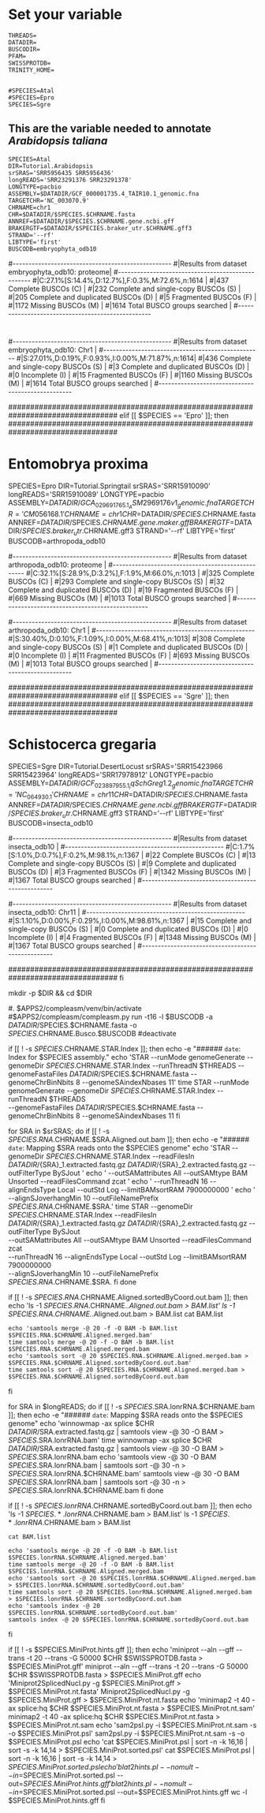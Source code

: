# Set your variable
```
THREADS=
DATADIR=
BUSCODIR=
PFAM=
SWISSPROTDB=
TRINITY_HOME=


#SPECIES=Atal
#SPECIES=Epro
SPECIES=Sgre
```

## This are the variable needed to annotate *Arabidopsis taliana*
```
SPECIES=Atal
DIR=Tutorial.Arabidopsis
srSRAS='SRR5956435 SRR5956436'
longREADS='SRR23291376 SRR23291378'
LONGTYPE=pacbio
ASSEMBLY=$DATADIR/GCF_000001735.4_TAIR10.1_genomic.fna
TARGETCHR='NC_003070.9'
CHRNAME=chr1
CHR=$DATADIR/$SPECIES.$CHRNAME.fasta
ANNREF=$DATADIR/$SPECIES.$CHRNAME.gene.ncbi.gff
BRAKERGTF=$DATADIR/$SPECIES.braker_utr.$CHRNAME.gff3
STRAND='--rf'
LIBTYPE='first'
BUSCODB=embryophyta_odb10
```

#--------------------------------------------------
#|Results from dataset embryophyta_odb10: proteome|
#--------------------------------------------------
#|C:27.1%[S:14.4%,D:12.7%],F:0.3%,M:72.6%,n:1614  |
#|437   Complete BUSCOs (C)                       |
#|232   Complete and single-copy BUSCOs (S)       |
#|205   Complete and duplicated BUSCOs (D)        |
#|5     Fragmented BUSCOs (F)                     |
#|1172  Missing BUSCOs (M)                        |
#|1614  Total BUSCO groups searched               |
#--------------------------------------------------
#
#--------------------------------------------------
#|Results from dataset embryophyta_odb10: Chr1    |
#--------------------------------------------------
#|S:27.01%,D:0.19%,F:0.93%,I:0.00%,M:71.87%,n:1614|
#|436   Complete and single-copy BUSCOs (S)       |
#|3     Complete and duplicated BUSCOs (D)        |
#|0     Incomplete (I)                            |
#|15    Fragmented BUSCOs (F)                     |
#|1160   Missing BUSCOs (M)                       |
#|1614  Total BUSCO groups searched               |
#--------------------------------------------------

#################################################################################
elif [[ $SPECIES == 'Epro' ]]; then
#################################################################################
# Entomobrya proxima
SPECIES=Epro
DIR=Tutorial.Springtail
srSRAS='SRR15910090'
longREADS='SRR15910089'
LONGTYPE=pacbio
ASSEMBLY=$DATADIR/GCA_029691765.1_ASM2969176v1_genomic.fna
TARGETCHR='CM056168.1'
CHRNAME=chr1
CHR=$DATADIR/$SPECIES.$CHRNAME.fasta
ANNREF=$DATADIR/$SPECIES.$CHRNAME.gene.maker.gff
BRAKERGTF=$DATADIR/$SPECIES.braker_utr.$CHRNAME.gff3
STRAND='--rf'
LIBTYPE='first'
BUSCODB=arthropoda_odb10

#--------------------------------------------------
#|Results from dataset arthropoda_odb10: proteome |
#--------------------------------------------------
#|C:32.1%[S:28.9%,D:3.2%],F:1.9%,M:66.0%,n:1013   |
#|325   Complete BUSCOs (C)                       |
#|293   Complete and single-copy BUSCOs (S)       |
#|32    Complete and duplicated BUSCOs (D)        |
#|19    Fragmented BUSCOs (F)                     |
#|669   Missing BUSCOs (M)                        |
#|1013  Total BUSCO groups searched               |
#--------------------------------------------------

#--------------------------------------------------
#|Results from dataset arthropoda_odb10: Chr1     |
#--------------------------------------------------
#|S:30.40%,D:0.10%,F:1.09%,I:0.00%,M:68.41%,n:1013|
#|308   Complete and single-copy BUSCOs (S)       |
#|1     Complete and duplicated BUSCOs (D)        |
#|0     Incomplete (I)                            |
#|11    Fragmented BUSCOs (F)                     |
#|693   Missing BUSCOs (M)                        |
#|1013  Total BUSCO groups searched               |
#--------------------------------------------------

#################################################################################
elif [[ $SPECIES == 'Sgre' ]]; then
#################################################################################
# Schistocerca gregaria
SPECIES=Sgre
DIR=Tutorial.DesertLocust
srSRAS='SRR15423966 SRR15423964'
longREADS='SRR17978912'
LONGTYPE=pacbio
ASSEMBLY=$DATADIR/GCF_023897955.1_iqSchGreg1.2_genomic.fna
TARGETCHR='NC_064930.1'
CHRNAME=chr11
CHR=$DATADIR/$SPECIES.$CHRNAME.fasta
ANNREF=$DATADIR/$SPECIES.$CHRNAME.gene.ncbi.gff
BRAKERGTF=$DATADIR/$SPECIES.braker_utr.$CHRNAME.gff3
STRAND='--rf'
LIBTYPE='first'
BUSCODB=insecta_odb10

#--------------------------------------------------
#|Results from dataset insecta_odb10              |
#--------------------------------------------------
#|C:1.7%[S:1.0%,D:0.7%],F:0.2%,M:98.1%,n:1367     |
#|22	Complete BUSCOs (C)                       |
#|13	Complete and single-copy BUSCOs (S)       |
#|9	    Complete and duplicated BUSCOs (D)        |
#|3	    Fragmented BUSCOs (F)                     |
#|1342	Missing BUSCOs (M)                        |
#|1367	Total BUSCO groups searched               |
#--------------------------------------------------

#--------------------------------------------------
#|Results from dataset insecta_odb10: Chr11       |
#--------------------------------------------------
#|S:1.10%,D:0.00%,F:0.29%,I:0.00%,M:98.61%,n:1367 |
#|15    Complete and single-copy BUSCOs (S)       |
#|0     Complete and duplicated BUSCOs (D)        |
#|0     Incomplete (I)                            |
#|4     Fragmented BUSCOs (F)                     |
#|1348  Missing BUSCOs (M)                        |
#|1367  Total BUSCO groups searched               |
#--------------------------------------------------

#################################################################################
fi

mkdir -p $DIR && cd $DIR

#. $APPS2/compleasm/venv/bin/activate
#$APPS2/compleasm/compleasm.py run -t16 -l $BUSCODB -a $DATADIR/$SPECIES.$CHRNAME.fasta -o $SPECIES.$CHRNAME.Busco.$BUSCODB
#deactivate

if [[ ! -s $SPECIES.$CHRNAME.STAR.Index ]]; then
	echo -e "###### `date`: Index for $SPECIES assembly."
	echo 'STAR --runMode genomeGenerate --genomeDir $SPECIES.$CHRNAME.STAR.Index --runThreadN $THREADS --genomeFastaFiles $DATADIR/$SPECIES.$CHRNAME.fasta --genomeChrBinNbits 8 --genomeSAindexNbases 11'
	time STAR --runMode genomeGenerate --genomeDir $SPECIES.$CHRNAME.STAR.Index --runThreadN $THREADS \
		--genomeFastaFiles $DATADIR/$SPECIES.$CHRNAME.fasta --genomeChrBinNbits 8 --genomeSAindexNbases 11
fi

for SRA in $srSRAS; do
	if [[ ! -s $SPECIES.RNA.$CHRNAME.$SRA.Aligned.out.bam ]]; then
		echo -e "###### `date`: Mapping $SRA reads onto the $SPECIES genome"
		echo 'STAR --genomeDir $SPECIES.$CHRNAME.STAR.Index --readFilesIn $DATADIR/${SRA}_1.extracted.fastq.gz $DATADIR/${SRA}_2.extracted.fastq.gz --outFilterType BySJout \'
		echo '   --outSAMattributes All --outSAMtype BAM Unsorted --readFilesCommand zcat \'
		echo '   --runThreadN 16 --alignEndsType Local --outStd Log --limitBAMsortRAM 7900000000 \'
		echo '   --alignSJoverhangMin 10 --outFileNamePrefix $SPECIES.RNA.$CHRNAME.$SRA.'
		time STAR --genomeDir $SPECIES.$CHRNAME.STAR.Index --readFilesIn $DATADIR/${SRA}_1.extracted.fastq.gz $DATADIR/${SRA}_2.extracted.fastq.gz --outFilterType BySJout \
			--outSAMattributes All --outSAMtype BAM Unsorted --readFilesCommand zcat \
			--runThreadN 16 --alignEndsType Local --outStd Log --limitBAMsortRAM 7900000000 \
			--alignSJoverhangMin 10 --outFileNamePrefix $SPECIES.RNA.$CHRNAME.$SRA.
fi
done

if [[ ! -s $SPECIES.RNA.$CHRNAME.Aligned.sortedByCoord.out.bam ]]; then
	echo 'ls -1 $SPECIES.RNA.$CHRNAME.*.Aligned.out.bam > BAM.list'
	ls -1 $SPECIES.RNA.$CHRNAME.*.Aligned.out.bam > BAM.list
	cat BAM.list

	echo 'samtools merge -@ 20 -f -O BAM -b BAM.list $SPECIES.RNA.$CHRNAME.Aligned.merged.bam'
	time samtools merge -@ 20 -f -O BAM -b BAM.list $SPECIES.RNA.$CHRNAME.Aligned.merged.bam
	echo 'samtools sort -@ 20 $SPECIES.RNA.$CHRNAME.Aligned.merged.bam > $SPECIES.RNA.$CHRNAME.Aligned.sortedByCoord.out.bam'
	time samtools sort -@ 20 $SPECIES.RNA.$CHRNAME.Aligned.merged.bam > $SPECIES.RNA.$CHRNAME.Aligned.sortedByCoord.out.bam
fi

for SRA in $longREADS; do
	if [[ ! -s $SPECIES.$SRA.lonrRNA.$CHRNAME.bam ]]; then
		echo -e "###### `date`: Mapping $SRA reads onto the $SPECIES genome"
		echo 'winnowmap -ax splice $CHR $DATADIR/$SRA.extracted.fastq.gz | samtools view -@ 30 -O BAM > $SPECIES.$SRA.lonrRNA.bam'
		time winnowmap -ax splice $CHR $DATADIR/$SRA.extracted.fastq.gz | samtools view -@ 30 -O BAM > $SPECIES.$SRA.lonrRNA.bam
		echo 'samtools view -@ 30 -O BAM $SPECIES.$SRA.lonrRNA.bam | samtools sort -@ 30 -n > $SPECIES.$SRA.lonrRNA.$CHRNAME.bam'
		samtools view -@ 30 -O BAM $SPECIES.$SRA.lonrRNA.bam | samtools sort -@ 30 -n > $SPECIES.$SRA.lonrRNA.$CHRNAME.bam
fi
done

if [[ ! -s $SPECIES.lonrRNA.$CHRNAME.sortedByCoord.out.bam ]]; then
	echo 'ls -1 $SPECIES.*.lonrRNA.$CHRNAME.bam > BAM.list'
	ls -1 $SPECIES.*.lonrRNA.$CHRNAME.bam > BAM.list

	cat BAM.list

	echo 'samtools merge -@ 20 -f -O BAM -b BAM.list $SPECIES.lonrRNA.$CHRNAME.Aligned.merged.bam'
	time samtools merge -@ 20 -f -O BAM -b BAM.list $SPECIES.lonrRNA.$CHRNAME.Aligned.merged.bam
	echo 'samtools sort -@ 20 $SPECIES.lonrRNA.$CHRNAME.Aligned.merged.bam > $SPECIES.lonrRNA.$CHRNAME.sortedByCoord.out.bam'
	time samtools sort -@ 20 $SPECIES.lonrRNA.$CHRNAME.Aligned.merged.bam > $SPECIES.lonrRNA.$CHRNAME.sortedByCoord.out.bam
	echo 'samtools index -@ 20 $SPECIES.lonrRNA.$CHRNAME.sortedByCoord.out.bam'
	samtools index -@ 20 $SPECIES.lonrRNA.$CHRNAME.sortedByCoord.out.bam
fi


if [[ ! -s $SPECIES.MiniProt.hints.gff ]]; then
	echo 'miniprot --aln --gff --trans -t 20 --trans -G 50000 $CHR $SWISSPROTDB.fasta > $SPECIES.MiniProt.gff'
	miniprot --aln --gff --trans -t 20 --trans -G 50000 $CHR $SWISSPROTDB.fasta > $SPECIES.MiniProt.gff
	echo 'Miniprot2SplicedNucl.py -g $SPECIES.MiniProt.gff > $SPECIES.MiniProt.nt.fasta'
	Miniprot2SplicedNucl.py -g $SPECIES.MiniProt.gff > $SPECIES.MiniProt.nt.fasta
	echo 'minimap2 -t 40 -ax splice:hq $CHR $SPECIES.MiniProt.nt.fasta > $SPECIES.MiniProt.nt.sam'
	minimap2 -t 40 -ax splice:hq $CHR $SPECIES.MiniProt.nt.fasta > $SPECIES.MiniProt.nt.sam
	echo 'sam2psl.py -i $SPECIES.MiniProt.nt.sam -s -o $SPECIES.MiniProt.psl'
	sam2psl.py -i $SPECIES.MiniProt.nt.sam -s -o $SPECIES.MiniProt.psl
	echo 'cat $SPECIES.MiniProt.psl | sort -n -k 16,16 | sort -s -k 14,14 > $SPECIES.MiniProt.sorted.psl'
	cat $SPECIES.MiniProt.psl | sort -n -k 16,16 | sort -s -k 14,14 > $SPECIES.MiniProt.sorted.psl
	echo 'blat2hints.pl --nomult --in=$SPECIES.MiniProt.sorted.psl --out=$SPECIES.MiniProt.hints.gff'
	blat2hints.pl --nomult --in=$SPECIES.MiniProt.sorted.psl --out=$SPECIES.MiniProt.hints.gff
	wc -l $SPECIES.MiniProt.hints.gff
fi
